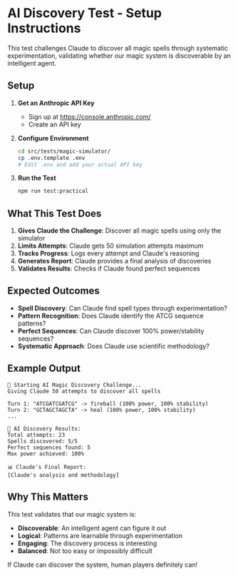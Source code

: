 # AI Discovery Test - Setup Instructions

This test challenges Claude to discover all magic spells through systematic experimentation, validating whether our magic system is discoverable by an intelligent agent.

## Setup

1. **Get an Anthropic API Key**
   - Sign up at https://console.anthropic.com/
   - Create an API key

2. **Configure Environment**
   ```bash
   cd src/tests/magic-simulator/
   cp .env.template .env
   # Edit .env and add your actual API key
   ```

3. **Run the Test**
   ```bash
   npm run test:practical
   ```

## What This Test Does

1. **Gives Claude the Challenge**: Discover all magic spells using only the simulator
2. **Limits Attempts**: Claude gets 50 simulation attempts maximum
3. **Tracks Progress**: Logs every attempt and Claude's reasoning
4. **Generates Report**: Claude provides a final analysis of discoveries
5. **Validates Results**: Checks if Claude found perfect sequences

## Expected Outcomes

- **Spell Discovery**: Can Claude find spell types through experimentation?
- **Pattern Recognition**: Does Claude identify the ATCG sequence patterns?
- **Perfect Sequences**: Can Claude discover 100% power/stability sequences?
- **Systematic Approach**: Does Claude use scientific methodology?

## Example Output

```
🧬 Starting AI Magic Discovery Challenge...
Giving Claude 50 attempts to discover all spells

Turn 1: "ATCGATCGATCG" -> fireball (100% power, 100% stability)
Turn 2: "GCTAGCTAGCTA" -> heal (100% power, 100% stability)
...

🔬 AI Discovery Results:
Total attempts: 23
Spells discovered: 5/5
Perfect sequences found: 5
Max power achieved: 100%

📊 Claude's Final Report:
[Claude's analysis and methodology]
```

## Why This Matters

This test validates that our magic system is:
- **Discoverable**: An intelligent agent can figure it out
- **Logical**: Patterns are learnable through experimentation  
- **Engaging**: The discovery process is interesting
- **Balanced**: Not too easy or impossibly difficult

If Claude can discover the system, human players definitely can!
